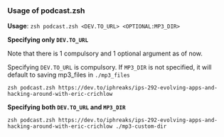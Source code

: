### Usage of podcast.zsh

**Usage**: `zsh podcast.zsh <DEV.TO_URL> <OPTIONAL:MP3_DIR>`

**Specifying only `DEV.TO_URL`**

Note that there is 1 compulsory and 1 optional argument as of now. 

Specifying `DEV.TO_URL` is compulsory. If `MP3_DIR` is not specified, it will default to saving mp3_files in `./mp3_files` 

```
zsh podcast.zsh https://dev.to/iphreaks/ips-292-evolving-apps-and-hacking-around-with-eric-crichlow 
```

**Specifying both `DEV.TO_URL` and `MP3_DIR`** 

```
zsh podcast.zsh https://dev.to/iphreaks/ips-292-evolving-apps-and-hacking-around-with-eric-crichlow ./mp3-custom-dir
```

